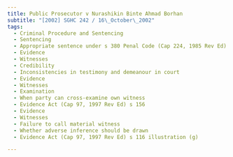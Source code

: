 ```yaml
---
title: Public Prosecutor v Nurashikin Binte Ahmad Borhan 
subtitle: "[2002] SGHC 242 / 16\_October\_2002"
tags:
  - Criminal Procedure and Sentencing
  - Sentencing
  - Appropriate sentence under s 380 Penal Code (Cap 224, 1985 Rev Ed)
  - Evidence
  - Witnesses
  - Credibility
  - Inconsistencies in testimony and demeanour in court
  - Evidence
  - Witnesses
  - Examination
  - When party can cross-examine own witness
  - Evidence Act (Cap 97, 1997 Rev Ed) s 156
  - Evidence
  - Witnesses
  - Failure to call material witness
  - Whether adverse inference should be drawn
  - Evidence Act (Cap 97, 1997 Rev Ed) s 116 illustration (g)

---
```


